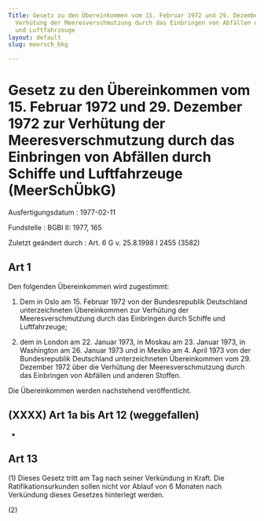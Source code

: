 ```yaml
---
Title: Gesetz zu den Übereinkommen vom 15. Februar 1972 und 29. Dezember 1972 zur
  Verhütung der Meeresverschmutzung durch das Einbringen von Abfällen durch Schiffe
  und Luftfahrzeuge
layout: default
slug: meersch_bkg

---
```


# Gesetz zu den Übereinkommen vom 15. Februar 1972 und 29. Dezember 1972 zur Verhütung der Meeresverschmutzung durch das Einbringen von Abfällen durch Schiffe und Luftfahrzeuge (MeerSchÜbkG)

Ausfertigungsdatum
:   1977-02-11

Fundstelle
:   BGBl II: 1977, 165

Zuletzt geändert durch
:   Art. 6 G v. 25.8.1998 I 2455 (3582)


## Art 1

Den folgenden Übereinkommen wird zugestimmt:

1.  Dem in Oslo am 15. Februar 1972 von der Bundesrepublik Deutschland
    unterzeichneten Übereinkommen zur Verhütung der Meeresverschmutzung
    durch das Einbringen durch Schiffe und Luftfahrzeuge;


2.  dem in London am 22. Januar 1973, in Moskau am 23. Januar 1973, in
    Washington am 26. Januar 1973 und in Mexiko am 4. April 1973 von der
    Bundesrepublik Deutschland unterzeichneten Übereinkommen vom 29.
    Dezember 1972 über die Verhütung der Meeresverschmutzung durch das
    Einbringen von Abfällen und anderen Stoffen.



Die Übereinkommen werden nachstehend veröffentlicht.


## (XXXX) Art 1a bis Art 12 (weggefallen)

-


## Art 13

(1) Dieses Gesetz tritt am Tag nach seiner Verkündung in Kraft. Die
Ratifikationsurkunden sollen nicht vor Ablauf von 6 Monaten nach
Verkündung dieses Gesetzes hinterlegt werden.

(2)

